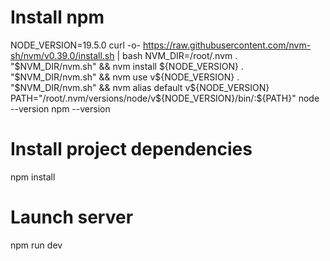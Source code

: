 # Install npm
NODE_VERSION=19.5.0
curl -o- https://raw.githubusercontent.com/nvm-sh/nvm/v0.39.0/install.sh | bash
NVM_DIR=/root/.nvm
. "$NVM_DIR/nvm.sh" && nvm install ${NODE_VERSION}
. "$NVM_DIR/nvm.sh" && nvm use v${NODE_VERSION}
. "$NVM_DIR/nvm.sh" && nvm alias default v${NODE_VERSION}
PATH="/root/.nvm/versions/node/v${NODE_VERSION}/bin/:${PATH}"
node --version
npm --version

# Install project dependencies
npm install

# Launch server
npm run dev